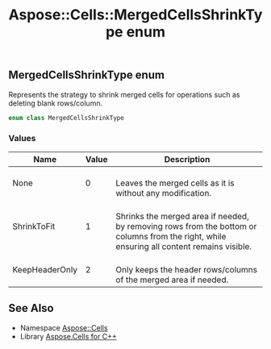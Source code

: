 ﻿---
title: Aspose::Cells::MergedCellsShrinkType enum
linktitle: MergedCellsShrinkType
second_title: Aspose.Cells for C++ API Reference
description: 'Aspose::Cells::MergedCellsShrinkType enum. Represents the strategy to shrink merged cells for operations such as deleting blank rows/column in C++.'
type: docs
weight: 22700
url: /cpp/aspose.cells/mergedcellsshrinktype/
---
## MergedCellsShrinkType enum


Represents the strategy to shrink merged cells for operations such as deleting blank rows/column.

```cpp
enum class MergedCellsShrinkType
```

### Values

| Name | Value | Description |
| --- | --- | --- |
| None | 0 | <br>Leaves the merged cells as it is without any modification. |
| ShrinkToFit | 1 | <br>Shrinks the merged area if needed, by removing rows from the bottom or columns from the right, while ensuring all content remains visible. |
| KeepHeaderOnly | 2 | <br>Only keeps the header rows/columns of the merged area if needed. |

## See Also

* Namespace [Aspose::Cells](../)
* Library [Aspose.Cells for C++](../../)
